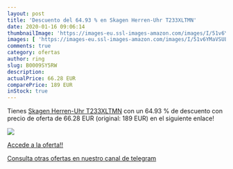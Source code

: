 ```yaml
---
layout: post
title: 'Descuento del 64.93 % en Skagen Herren-Uhr T233XLTMN'
date: 2020-01-16 09:06:14
thumbnailImage: 'https://images-eu.ssl-images-amazon.com/images/I/51v6YMaVSUL._SL200_.jpg'
images: [ 'https://images-eu.ssl-images-amazon.com/images/I/51v6YMaVSUL._SL200_.jpg' ]
comments: true
category: ofertas
author: ring
slug: B0009SY5RW
description:
actualPrice: 66.28 EUR
comparePrice: 189 EUR
inStock: true
---
```


Tienes [Skagen Herren-Uhr T233XLTMN](https://www.amazon.com/dp/B0009SY5RW/?tag=redken08-20) con un 64.93 % de descuento con precio de oferta de 66.28 EUR (original: 189 EUR) en el siguiente enlace!

[![](https://images-eu.ssl-images-amazon.com/images/I/51v6YMaVSUL._SL200_.jpg)](https://www.amazon.com/dp/B0009SY5RW/?tag=redken08-20)

[Accede a la oferta!!](https://www.amazon.com/dp/B0009SY5RW/?tag=redken08-20)

[Consulta otras ofertas en nuestro canal de telegram](https://t.me/s/ofertas25)
